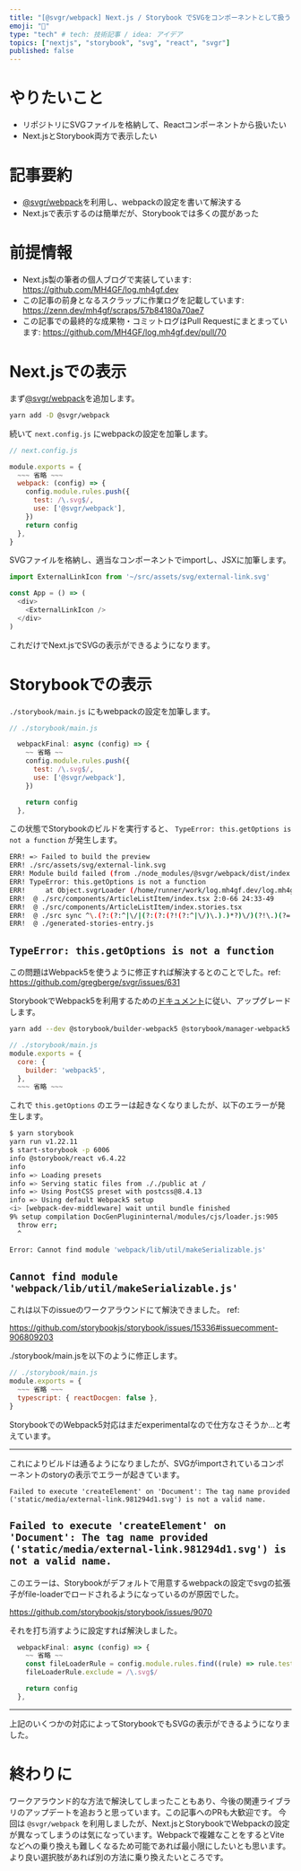 ```yaml
---
title: "[@svgr/webpack] Next.js / Storybook でSVGをコンポーネントとして扱う"
emoji: "🦔"
type: "tech" # tech: 技術記事 / idea: アイデア
topics: ["nextjs", "storybook", "svg", "react", "svgr"]
published: false
---
```


# やりたいこと

- リポジトリにSVGファイルを格納して、Reactコンポーネントから扱いたい
- Next.jsとStorybook両方で表示したい

# 記事要約

- [@svgr/webpack](https://www.npmjs.com/package/@svgr/webpack)を利用し、webpackの設定を書いて解決する
- Next.jsで表示するのは簡単だが、Storybookでは多くの罠があった

# 前提情報

- Next.js製の筆者の個人ブログで実装しています: https://github.com/MH4GF/log.mh4gf.dev
- この記事の前身となるスクラップに作業ログを記載しています: https://zenn.dev/mh4gf/scraps/57b84180a70ae7
- この記事での最終的な成果物・コミットログはPull Requestにまとまっています: https://github.com/MH4GF/log.mh4gf.dev/pull/70

# Next.jsでの表示

まず[@svgr/webpack](https://www.npmjs.com/package/@svgr/webpack)を追加します。

```bash
yarn add -D @svgr/webpack
```

続いて `next.config.js` にwebpackの設定を加筆します。

```javascript
// next.config.js

module.exports = {
  ~~~ 省略 ~~~
  webpack: (config) => {
    config.module.rules.push({
      test: /\.svg$/,
      use: ['@svgr/webpack'],
    })
    return config
  },
}
```

SVGファイルを格納し、適当なコンポーネントでimportし、JSXに加筆します。

```javascript
import ExternalLinkIcon from '~/src/assets/svg/external-link.svg'

const App = () => (
  <div>
    <ExternalLinkIcon />
  </div>
)
```

これだけでNext.jsでSVGの表示ができるようになります。

# Storybookでの表示

`./storybook/main.js` にもwebpackの設定を加筆します。

```javascript
// ./storybook/main.js

  webpackFinal: async (config) => {
    ~~ 省略 ~~
    config.module.rules.push({
      test: /\.svg$/,
      use: ['@svgr/webpack'],
    })

    return config
  },
```

この状態でStorybookのビルドを実行すると、 `TypeError: this.getOptions is not a function` が発生します。

```bash
ERR! => Failed to build the preview
ERR! ./src/assets/svg/external-link.svg
ERR! Module build failed (from ./node_modules/@svgr/webpack/dist/index.js):
ERR! TypeError: this.getOptions is not a function
ERR!     at Object.svgrLoader (/home/runner/work/log.mh4gf.dev/log.mh4gf.dev/node_modules/@svgr/webpack/dist/index.js:83:24)
ERR!  @ ./src/components/ArticleListItem/index.tsx 2:0-66 24:33-49
ERR!  @ ./src/components/ArticleListItem/index.stories.tsx
ERR!  @ ./src sync ^\.(?:(?:^|\/|(?:(?:(?!(?:^|\/)\.).)*?)\/)(?!\.)(?=.)[^/]*?\.stories\.(js|jsx|ts|tsx))$
ERR!  @ ./generated-stories-entry.js
```

## `TypeError: this.getOptions is not a function`

この問題はWebpack5を使うように修正すれば解決するとのことでした。ref:
https://github.com/gregberge/svgr/issues/631

StorybookでWebpack5を利用するための[ドキュメント](https://github.com/storybookjs/storybook/blob/next/MIGRATION.md#webpack-5)に従い、アップグレードします。

```bash
yarn add --dev @storybook/builder-webpack5 @storybook/manager-webpack5
```

```javascript
// ./storybook/main.js
module.exports = {
  core: {
    builder: 'webpack5',
  },
  ~~~ 省略 ~~~
```

これで `this.getOptions` のエラーは起きなくなりましたが、以下のエラーが発生します。

```bash
$ yarn storybook
yarn run v1.22.11
$ start-storybook -p 6006
info @storybook/react v6.4.22
info 
info => Loading presets
info => Serving static files from ././public at /
info => Using PostCSS preset with postcss@8.4.13
info => Using default Webpack5 setup
<i> [webpack-dev-middleware] wait until bundle finished
9% setup compilation DocGenPlugininternal/modules/cjs/loader.js:905
  throw err;
  ^

Error: Cannot find module 'webpack/lib/util/makeSerializable.js'
```

## `Cannot find module 'webpack/lib/util/makeSerializable.js'`

これは以下のissueのワークアラウンドにて解決できました。 ref:

https://github.com/storybookjs/storybook/issues/15336#issuecomment-906809203

./storybook/main.jsを以下のように修正します。

```javascript
// ./storybook/main.js
module.exports = {
  ~~~ 省略 ~~~
  typescript: { reactDocgen: false },
}
```

StorybookでのWebpack5対応はまだexperimentalなので仕方なさそうか…と考えています。

---

これによりビルドは通るようになりましたが、SVGがimportされているコンポーネントのstoryの表示でエラーが起きています。

```
Failed to execute 'createElement' on 'Document': The tag name provided ('static/media/external-link.981294d1.svg') is not a valid name.
```

## `Failed to execute 'createElement' on 'Document': The tag name provided ('static/media/external-link.981294d1.svg') is not a valid name.`

このエラーは、Storybookがデフォルトで用意するwebpackの設定でsvgの拡張子がfile-loaderでロードされるようになっているのが原因でした。

https://github.com/storybookjs/storybook/issues/9070

それを打ち消すように設定すれば解決しました。

```javascript
  webpackFinal: async (config) => {
    ~~ 省略 ~~
    const fileLoaderRule = config.module.rules.find((rule) => rule.test && rule.test.test('.svg'))
    fileLoaderRule.exclude = /\.svg$/

    return config
  },
```

---

上記のいくつかの対応によってStorybookでもSVGの表示ができるようになりました。

# 終わりに

ワークアラウンド的な方法で解決してしまったこともあり、今後の関連ライブラリのアップデートを追おうと思っています。この記事へのPRも大歓迎です。
今回は `@svgr/webpack` を利用しましたが、Next.jsとStorybookでWebpackの設定が異なってしまうのは気になっています。Webpackで複雑なことをするとViteなどへの乗り換えも難しくなるため可能であれば最小限にしたいとも思います。
より良い選択肢があれば別の方法に乗り換えたいところです。
